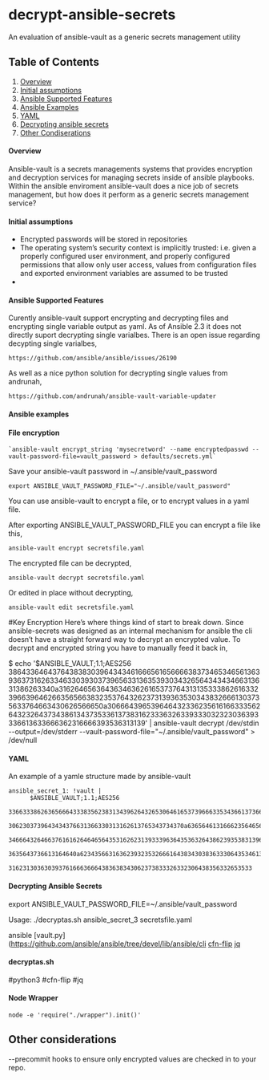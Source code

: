 # decrypt-ansible-secrets
An evaluation of ansible-vault as a generic secrets management utility


## Table of Contents

1. [Overview](#overview)
2. [Initial assumptions](#initial-assumptions)
3. [Ansible Supported Features](#ansible-supported-features)
3. [Ansible Examples](#ansible-examples)
4. [YAML](#yaml)
5. [Decrypting ansible secrets](#decrypting-ansible-secrets)
6. [Other Condiserations](#other)


#### Overview


Ansible-vault is a secrets managements systems that provides encryption and decryption services for managing secrets inside of ansible playbooks.  Within the ansible enviroment ansible-vault does a nice job of secrets management, but how does it perform as a generic secrets management service?

#### Initial assumptions

-	Encrypted passwords will be stored in repositories
-	The operating system’s security context is implicitly trusted: i.e. given a properly configured user environment, and properly configured permissions that allow only user access, values from configuration files and exported environment variables are assumed to be trusted
-

#### Ansible Supported Features

Curently ansible-vault support encrypting and decrypting files and encrypting single variable output as yaml.  As of Ansible 2.3 it does not directly suport decrypting single varialbes.  There is an open issue regarding decypting single varialbes,

    https://github.com/ansible/ansible/issues/26190

As well as a nice python solution for decrypting single values from andrunah,

    https://github.com/andrunah/ansible-vault-variable-updater

#### Ansible examples

#### File encryption
    `ansible-vault encrypt_string 'mysecretword' --name encryptedpasswd --vault-password-file=vault_password > defaults/secrets.yml`


Save your ansible-vault password in ~/.ansible/vault_password

    export ANSIBLE_VAULT_PASSWORD_FILE="~/.ansible/vault_password"


You can use ansible-vault to encrypt a file, or to encrypt values in a yaml file.

After exporting ANSIBLE_VAULT_PASSWORD_FILE you can encrypt a file like this,

    ansible-vault encrypt secretsfile.yaml

The encrypted file can be decrypted,

    ansible-vault decrypt secretsfile.yaml

Or edited in place without decrypting,

    ansible-vault edit secretsfile.yaml

 #Key Encryption
Here’s where things kind of start to break down.  Since ansible-secrets was designed as an internal mechanism for ansible the cli doesn’t have a straight forward way to decrypt an encrypted value.  To decrypt and encrypted string you have to manually feed it back in,

$ echo '$ANSIBLE_VAULT;1.1;AES256
386433646437643838303964343461666561656666383734653465613639363731626334633039303739656331363539303432656434343466313631386263340a316264656364363463626165373764313135333862616332396639646266356566383235376432623731393635303438326661303735633764663430626566650a30666439653964643233623561616633356264323264373438613437353361373831623336326339333032323036393336613633666362316666393536313139' | ansible-vault decrypt /dev/stdin --output=/dev/stderr --vault-password-file="~/.ansible/vault_password" > /dev/null

#### YAML

An example of a yamle structure made by ansible-vault

    ansible_secret_1: !vault |
          $ANSIBLE_VAULT;1.1;AES256
          33663338626365666433383562383134396264326530646165373966633534366137366537353638
          3062303739643434376631366330313162613765343734370a636564613166623564656165343230
          34666432646637616162646465643531626231393339636435363264386239353831396234306363
          3635643736613164640a623435663163623932353266616438343038363330643534613162346466
          31623130363039376166636664383638343062373833326332306438356332653533

#### Decrypting Ansible Secrets

  export ANSIBLE_VAULT_PASSWORD_FILE=~/.ansible/vault_password

  Usage:
    ./decryptas.sh  ansible_secret_3 secretsfile.yaml

  ansible [vault.py](https://github.com/ansible/ansible/tree/devel/lib/ansible/cli
  [cfn-flip](https://github.com/awslabs/aws-cfn-template-flip)
  [jq](https://github.com/stedolan/jq)


#### decryptas.sh

  #python3
  #cfn-flip
  #jq

#### Node Wrapper

    node -e 'require("./wrapper").init()'


## Other considerations
 --precommit hooks to ensure only encrypted values are checked in to your repo.
